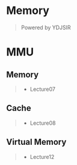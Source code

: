 # Memory

> Powered by YDJSIR



# MMU

## Memory

> - Lecture07



## Cache

> - Lecture08



## Virtual Memory

> - Lecture12

